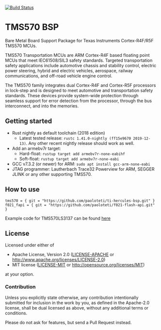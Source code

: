 [![Build Status](https://travis-ci.com/paoloteti/ti-hercules-bsp.svg?branch=master)](https://travis-ci.com/paoloteti/ti-hercules-bsp)

# TMS570 BSP

Bare Metal Board Support Package for Texas Instruments Cortex-R4F/R5F TMS570
MCUs.

TMS570 Transportation MCUs are ARM Cortex-R4F based floating point MCUs that meet IEC61508/SIL3 safety standards. Targeted transportation safety applications include automotive chassis and stability control, electric power steering, hybrid and electric vehicles, aerospace, railway communications, and off-road vehicle engine control.

The TMS570 family integrates dual Cortex-R4F and Cortex-R5F processors in lock-step and is designed to meet automotive and transportation safety standards. These devices provide system-wide protection through seamless support for error detection from the processor, through the bus interconnect, and into the memories.

## Getting started

* Rust nightly as default toolchain (2018 edition)
  * Latest tested release: `rustc 1.41.0-nightly (ff15e9670 2019-12-13)`.
    Any other recent nightly release should work as well.
* Add an armebv7r target:
  * Hard-float: `rustup target add armebv7r-none-eabihf`
  * Soft-float: `rustup target add armebv7r-none-eabi`
* GCC v7.3.2 (or newer) for ARM: `sudo apt install gcc-arm-none-eabi`
* JTAG programmer: Lautherbach Trace32 Powerview for ARM, SEGGER JLINK or any other supporting TMS570.

## How to use

```
tms570 = { git = "https://github.com/paoloteti/ti-hercules-bsp.git" }
f021_fapi = { git = "https://github.com/paoloteti/f021-flash-api.git" }
```

Example code for TMS570LS3137 can be found [here](https://github.com/paoloteti/tms570ls3137)

## License

Licensed under either of

- Apache License, Version 2.0 ([LICENSE-APACHE](LICENSE-APACHE) or
  http://www.apache.org/licenses/LICENSE-2.0)
- MIT license ([LICENSE-MIT](LICENSE-MIT) or http://opensource.org/licenses/MIT)

at your option.

### Contribution

Unless you explicitly state otherwise, any contribution intentionally submitted for inclusion in the work by you, as defined in the Apache-2.0 license, shall be dual
licensed as above, without any additional terms or conditions.

Please do not ask for features, but send a Pull Request instead.
